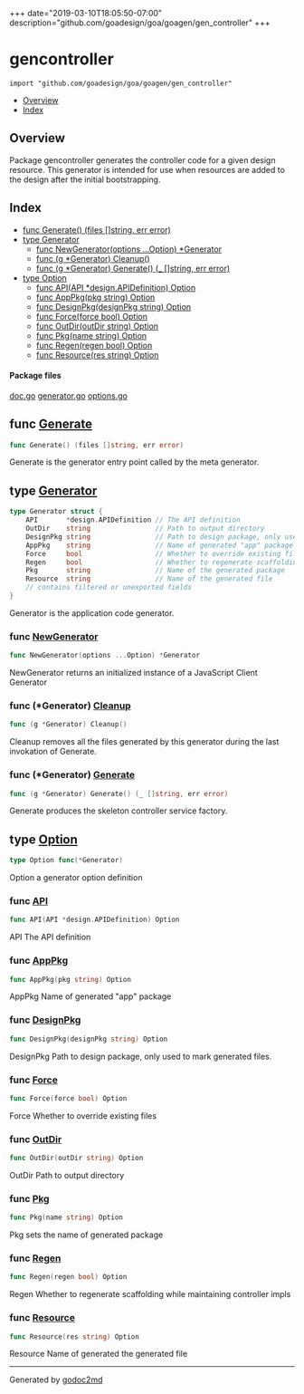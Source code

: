 +++
date="2019-03-10T18:05:50-07:00"
description="github.com/goadesign/goa/goagen/gen_controller"
+++


# gencontroller
`import "github.com/goadesign/goa/goagen/gen_controller"`

* [Overview](#pkg-overview)
* [Index](#pkg-index)

## <a name="pkg-overview">Overview</a>
Package gencontroller generates the controller code for a given design resource.
This generator is intended for use when resources are added to the design
after the initial bootstrapping.




## <a name="pkg-index">Index</a>
* [func Generate() (files []string, err error)](#Generate)
* [type Generator](#Generator)
  * [func NewGenerator(options ...Option) *Generator](#NewGenerator)
  * [func (g *Generator) Cleanup()](#Generator.Cleanup)
  * [func (g *Generator) Generate() (_ []string, err error)](#Generator.Generate)
* [type Option](#Option)
  * [func API(API *design.APIDefinition) Option](#API)
  * [func AppPkg(pkg string) Option](#AppPkg)
  * [func DesignPkg(designPkg string) Option](#DesignPkg)
  * [func Force(force bool) Option](#Force)
  * [func OutDir(outDir string) Option](#OutDir)
  * [func Pkg(name string) Option](#Pkg)
  * [func Regen(regen bool) Option](#Regen)
  * [func Resource(res string) Option](#Resource)


#### <a name="pkg-files">Package files</a>
[doc.go](/src/github.com/goadesign/goa/goagen/gen_controller/doc.go) [generator.go](/src/github.com/goadesign/goa/goagen/gen_controller/generator.go) [options.go](/src/github.com/goadesign/goa/goagen/gen_controller/options.go) 





## <a name="Generate">func</a> [Generate](/src/target/generator.go?s=1264:1307#L42)
``` go
func Generate() (files []string, err error)
```
Generate is the generator entry point called by the meta generator.




## <a name="Generator">type</a> [Generator](/src/target/generator.go?s=528:1191#L29)
``` go
type Generator struct {
    API       *design.APIDefinition // The API definition
    OutDir    string                // Path to output directory
    DesignPkg string                // Path to design package, only used to mark generated files.
    AppPkg    string                // Name of generated "app" package
    Force     bool                  // Whether to override existing files
    Regen     bool                  // Whether to regenerate scaffolding in place, retaining controller impls
    Pkg       string                // Name of the generated package
    Resource  string                // Name of the generated file
    // contains filtered or unexported fields
}

```
Generator is the application code generator.







### <a name="NewGenerator">func</a> [NewGenerator](/src/target/generator.go?s=347:394#L18)
``` go
func NewGenerator(options ...Option) *Generator
```
NewGenerator returns an initialized instance of a JavaScript Client Generator





### <a name="Generator.Cleanup">func</a> (\*Generator) [Cleanup](/src/target/generator.go?s=3467:3496#L139)
``` go
func (g *Generator) Cleanup()
```
Cleanup removes all the files generated by this generator during the last invokation of Generate.




### <a name="Generator.Generate">func</a> (\*Generator) [Generate](/src/target/generator.go?s=2164:2218#L70)
``` go
func (g *Generator) Generate() (_ []string, err error)
```
Generate produces the skeleton controller service factory.




## <a name="Option">type</a> [Option](/src/target/options.go?s=104:132#L6)
``` go
type Option func(*Generator)
```
Option a generator option definition







### <a name="API">func</a> [API](/src/target/options.go?s=159:201#L9)
``` go
func API(API *design.APIDefinition) Option
```
API The API definition


### <a name="AppPkg">func</a> [AppPkg](/src/target/options.go?s=593:623#L30)
``` go
func AppPkg(pkg string) Option
```
AppPkg Name of generated "app" package


### <a name="DesignPkg">func</a> [DesignPkg](/src/target/options.go?s=449:488#L23)
``` go
func DesignPkg(designPkg string) Option
```
DesignPkg Path to design package, only used to mark generated files.


### <a name="Force">func</a> [Force](/src/target/options.go?s=721:750#L37)
``` go
func Force(force bool) Option
```
Force Whether to override existing files


### <a name="OutDir">func</a> [OutDir](/src/target/options.go?s=287:320#L16)
``` go
func OutDir(outDir string) Option
```
OutDir Path to output directory


### <a name="Pkg">func</a> [Pkg](/src/target/options.go?s=1009:1037#L51)
``` go
func Pkg(name string) Option
```
Pkg sets the name of generated package


### <a name="Regen">func</a> [Regen](/src/target/options.go?s=883:912#L44)
``` go
func Regen(regen bool) Option
```
Regen Whether to regenerate scaffolding while maintaining controller impls


### <a name="Resource">func</a> [Resource](/src/target/options.go?s=1138:1170#L58)
``` go
func Resource(res string) Option
```
Resource Name of generated the generated file









- - -
Generated by [godoc2md](http://godoc.org/github.com/davecheney/godoc2md)
